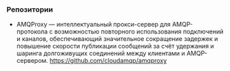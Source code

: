 ### Репозитории

- AMQProxy — интеллектуальный прокси-сервер для AMQP-протокола с возможностью повторного использования подключений и каналов, обеспечивающий значительное сокращение задержек и повышение скорости публикации сообщений за счёт удержания и шаринга долгоживущих соединений между клиентами и AMQP-сервером. https://github.com/cloudamqp/amqproxy